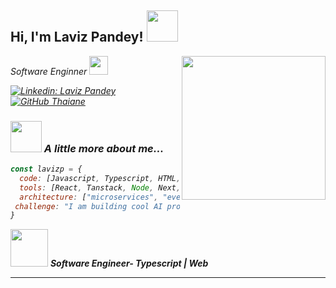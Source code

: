 <h2> Hi, I'm Laviz Pandey! <img src="https://media3.giphy.com/media/v1.Y2lkPTc5MGI3NjExY3l5OTU1c3RuNWc0OGdkaXZlc3JsNGd3bmQ2c2lpY2cycHBmMmUzciZlcD12MV9pbnRlcm5hbF9naWZfYnlfaWQmY3Q9cw/ao9DUiTKH60XS/giphy.gif" width="50"></h2>
<img align='right' src="https://media.giphy.com/media/v1.Y2lkPWVjZjA1ZTQ3MmFrZzVpeTBtMjJrZHpuaHdndzhzMXA3MWw3NzRtYjl4MmEydHFsNSZlcD12MV9zdGlja2Vyc19zZWFyY2gmY3Q9cw/5eLDrEaRGHegx2FeF2/giphy.gif" width="230">
<p><em>Software Enginner <img src="https://media.giphy.com/media/v1.Y2lkPWVjZjA1ZTQ3NGN0Y3lzdW1peXRzczY5M2d0YnM0N3U5amt3NWZmMXphbGFrdGFwYiZlcD12MV9zdGlja2Vyc19zZWFyY2gmY3Q9cw/kdFc8fubgS31b8DsVu/giphy.gif" width="30"></p>

[![Linkedin: Laviz Pandey](https://img.shields.io/badge/-lavizp-blue?style=flat-square&logo=Linkedin&logoColor=white&link=https://www.linkedin.com/in/laviz-pandey-4b8b55208//)](https://www.linkedin.com/in/laviz-pandey-4b8b55208/)
[![GitHub Thaiane](https://img.shields.io/github/followers/lavizp?label=follow&style=social)](https://github.com/lavizp)


### <img src="https://media.giphy.com/media/v1.Y2lkPTc5MGI3NjExNjJtOW92dzVhemJ5ZDdsYm5zbTh2aGc5ZWhlbmFpNnozYXhoNW96NyZlcD12MV9zdGlja2Vyc19zZWFyY2gmY3Q9cw/3iyKHMIKg5VWG6qHUm/giphy.gif" width="50"> A little more about me...  

```javascript
const lavizp = {
  code: [Javascript, Typescript, HTML, CSS, Python],
  tools: [React, Tanstack, Node, Next, Fasy API, Jest, Docker],
  architecture: ["microservices", "event-driven", "design system pattern"],
 challenge: "I am building cool AI projects"
}
```

<img src="https://media.giphy.com/media/v1.Y2lkPTc5MGI3NjExOWxja3o1aW52dTBzOXUyeDgydTJiZTBqNTZrdTQ3bWN3dXNncjgzYiZlcD12MV9zdGlja2Vyc19zZWFyY2gmY3Q9cw/YRMb6dd7zprS00JdGZ/giphy.gif" width="60"> <em><b>
Software Engineer- Typescript | Web</b></em>

---
